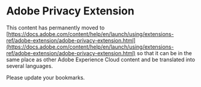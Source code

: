 # Adobe Privacy Extension

This content has permanently moved to [https://docs.adobe.com/content/help/en/launch/using/extensions-ref/adobe-extension/adobe-privacy-extension.html](https://docs.adobe.com/content/help/en/launch/using/extensions-ref/adobe-extension/adobe-privacy-extension.html) so that it can be in the same place as other Adobe Experience Cloud content and be translated into several languages.

Please update your bookmarks.
